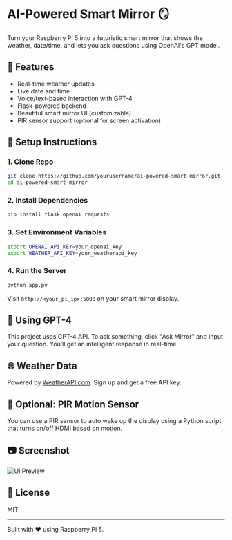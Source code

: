 # AI-Powered Smart Mirror 🪞

Turn your Raspberry Pi 5 into a futuristic smart mirror that shows the weather, date/time, and lets you ask questions using OpenAI's GPT model.

## 🔧 Features

- Real-time weather updates
- Live date and time
- Voice/text-based interaction with GPT-4
- Flask-powered backend
- Beautiful smart mirror UI (customizable)
- PIR sensor support (optional for screen activation)

## 🚀 Setup Instructions

### 1. Clone Repo

```bash
git clone https://github.com/yourusername/ai-powered-smart-mirror.git
cd ai-powered-smart-mirror
```

### 2. Install Dependencies

```bash
pip install flask openai requests
```

### 3. Set Environment Variables

```bash
export OPENAI_API_KEY=your_openai_key
export WEATHER_API_KEY=your_weatherapi_key
```

### 4. Run the Server

```bash
python app.py
```

Visit `http://<your_pi_ip>:5000` on your smart mirror display.

## 🧠 Using GPT-4

This project uses GPT-4 API. To ask something, click "Ask Mirror" and input your question. You’ll get an intelligent response in real-time.

## 🌐 Weather Data

Powered by [WeatherAPI.com](https://www.weatherapi.com/). Sign up and get a free API key.

## 🧪 Optional: PIR Motion Sensor

You can use a PIR sensor to auto wake up the display using a Python script that turns on/off HDMI based on motion.

## 📷 Screenshot

![UI Preview](preview.png)

## 📜 License

MIT

---

Built with ❤️ using Raspberry Pi 5.